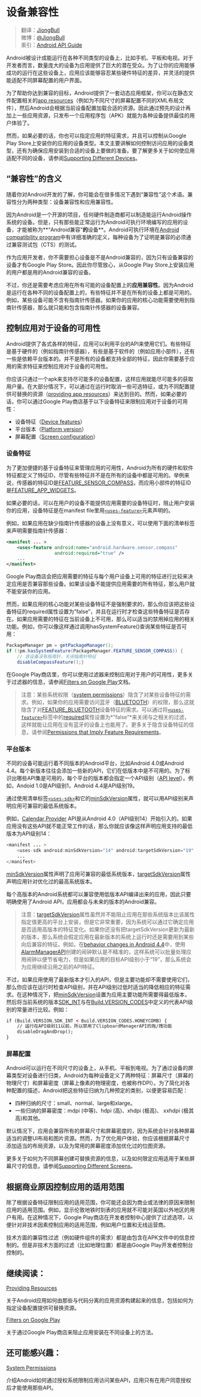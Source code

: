 # 设备兼容性

> 翻译：[JiongBull](https://github.com/JiongBull)  
 微博：[@JiongBull](http://weibo.com/jiongbull/)  
 索引：[Android API Guide](https://github.com/JiongBull/Android-API-Guide)

Android被设计成能运行在各种不同类型的设备上，比如手机、平板和电视。对于开发者而言，数量庞大的设备为应用提供了巨大的潜在受众。为了让你的应用能够成功的运行在这些设备上，应用应该能够容忍某些硬件特征的差异，并灵活的提供能适配不同屏幕配置的用户界面。

为了帮助你达到兼容的目标，Android提供了一套动态应用框架，你可以在静态文件配置相关的[app resources](https://developer.android.com/guide/topics/resources/overview.html)（例如为不同尺寸的屏幕配置不同的XML布局文件），然后Android会根据当前设备配置加载合适的资源。因此通过预先的设计再加上一些应用资源，只发布一个应用程序包（APK）就能为各种设备提供最佳的用户体验了。

然而，如果必要的话，你也可以指定应用的特征需求，并且可以控制从Google Play Store上安装你的应用的设备类型。本文主要讲解如何控制访问应用的设备类型，还有为确保应用安装到合适的设备上要做的准备。要了解更多关于如何使应用适配不同的设备，请参阅[Supporting Different Devices](https://developer.android.com/training/basics/supporting-devices/index.html)。

## “兼容性”的含义

随着你对Android开发的了解，你可能会在很多情况下遇到“兼容性”这个术语。兼容性分为两种类型：设备兼容性和应用兼容性。

因为Android是一个开源的项目，任何硬件制造商都可以制造能运行Android操作系统的设备。但是，只有那些能正常运行为Android可执行环境编写的应用的设备，才能被称为**“Android兼容”**的**设备**。Android可执行环境在[Android compatibility program](https://source.android.com/compatibility/overview.html)中有详细准确的定义，每种设备为了证明是兼容的必须通过兼容测试包（CTS）的测试。

作为应用开发者，你不需要担心设备是不是Android兼容的，因为只有设备兼容的设备才有Google Play Store。因此你尽管放心，从Google Play Store上安装应用的用户都是用的Android兼容的设备。

不过，你还是需要考虑应用在所有可能的设备配置上的**应用兼容性**。因为Android是运行在各种不同的设备配置上的，有些特征并不是在所有的设备上都是可用的。例如，某些设备可能不含有指南针传感器。如果你的应用的核心功能需要使用到指南针传感器，那么就只能和包含指南针传感器的设备兼容。

## 控制应用对于设备的可用性

Android提供了各式各样的特征，应用可以利用平台的API来使用它们。有些特征是基于硬件的（例如指南针传感器），有些是基于软件的（例如应用小部件），还有一些是依赖平台版本的。并不是所有的设备都支持全部的特征，因此你需要基于应用的需求特征来控制应用对于设备的可用性。

你应该只通过一个apk来支持尽可能多的设备配置，这样应用就能尽可能多的获取用户量。在大部分情况下，可以通过在运行时取消一些可选特征，或为不同配置提供可替换的资源（[providing app resources](https://developer.android.com/guide/topics/resources/providing-resources.html)）来达到目的。然而，如果必要的话，你可以通过Google Play商店基于以下设备特征来限制应用对于设备的可用性：

- 设备特征（[Device features](https://developer.android.com/guide/practices/#Features)）
- 平台版本（[Platform version](https://developer.android.com/guide/practices/#Version)）
- 屏幕配置（[Screen configuration](https://developer.android.com/guide/practices/#Screens)）

### 设备特征

为了更加便捷的基于设备特征来管理应用的可用性，Android为所有的硬件和软件特征都定义了特征ID，尽管有些特征并不是在所有的设备中都是可用的。举例来说，传感器的特征ID是[FEATURE_SENSOR_COMPASS](https://developer.android.com/reference/android/content/pm/PackageManager.html#FEATURE_SENSOR_COMPASS)，而应用小部件的特征ID是[FEATURE_APP_WIDGETS](https://developer.android.com/reference/android/content/pm/PackageManager.html#FEATURE_APP_WIDGETS)。

如果必要的话，可以在用户的设备不能提供应用需要的设备特征时，阻止用户安装你的应用，设备特征是在manifest file里用[`<uses-feature>`](https://developer.android.com/guide/practices/)元素声明的。

例如，如果应用在缺少指南针传感器的设备上没有意义，可以使用下面的清单标签来声明需要指南针传感器：

``` xml
<manifest ... >
    <uses-feature android:name="android.hardware.sensor.compass"
                  android:required="true" />
    ...
</manifest>
```

Google Play商店会把应用需要的特征与每个用户设备上可用的特征进行比较来决定应用是否兼容那些设备。如果该设备不能提供应用需要的所有特征，那么用户就不能安装你的应用。

然而，如果应用的核心功能对某些设备特征不是强制要求的，那么你应该把这些设备特征的required属性设置为”false”，并且在运行时才检查这些特备特征是否存在。如果应用需要的特征在当前设备上不可用，那么可以适当的禁用掉应用的相关功能。例如，你可以像这样通过调用hasSystemFeature()查询某些特征是否可用：

``` java
PackageManager pm = getPackageManager();
if (!pm.hasSystemFeature(PackageManager.FEATURE_SENSOR_COMPASS)) {
    // 该设备没有指南针，关闭指南针特征
    disableCompassFeature();}	
```

在Google Play商店里，你可以使用过滤器来控制应用对于用户的可用性，更多关于过滤器的信息，请参阅[Filters on Google Play](https://developer.android.com/google/play/filters.html)文档。

> 注意：某些系统权限（[system permissions](https://developer.android.com/guide/practices/)）隐含了对某些设备特征的需求。例如，如果你的应用需要访问蓝牙（[BLUETOOTH](https://developer.android.com/reference/android/Manifest.permission.html#BLUETOOTH)）的权限，那么这就隐含了对[FEATURE_BLUETOOTH](https://developer.android.com/reference/android/content/pm/PackageManager.html#FEATURE_BLUETOOTH)设备特征的需求。可以通过将[`<uses-feature>`](https://developer.android.com/guide/practices/)标签中的[required](https://developer.android.com/guide/practices/)属性设置为*”false”*来关闭与之相关的过滤，这样就能让应用在没有蓝牙的设备上也能用了。更多关于隐含设备特征的信息，请参阅[Permissions that Imply Feature Requirements](https://developer.android.com/guide/practices/)。

### 平台版本

不同的设备可能运行着不同版本的Android平台，比如Android 4.0或Android 4.4。每个新版本往往会添加一些新的API，它们在低版本中是不可用的。为了标识出哪些API集是可用的，每个平台的版本都会指定一个API级别（[API level](https://developer.android.com/guide/topics/manifest/uses-sdk-element.html#ApiLevels)）。例如，Andoid 1.0是API级别1，Android 4.4是API级别19。

通过使用清单标签[`<uses-sdk>`](https://developer.android.com/guide/topics/manifest/uses-sdk-element.html)和它的[minSdkVersion](https://developer.android.com/guide/topics/manifest/uses-sdk-element.html#min)属性，就可以用API级别来声明应用可兼容的最低系统版本。

例如，[Calendar Provider](https://developer.android.com/guide/topics/providers/calendar-provider.html) API是从Android 4.0（API级别14）开始引入的。如果应用没有这些API就不能正常工作的话，那么你就应该像这样声明应用支持的最低版本为API级别14：

``` java
<manifest ... >
    <uses-sdk android:minSdkVersion="14" android:targetSdkVersion="19" />
    ...
</manifest>
```

[minSdkVersion](https://developer.android.com/guide/topics/manifest/uses-sdk-element.html#min)属性声明了应用可兼容的最低系统版本，[targetSdkVersion](https://developer.android.com/guide/topics/manifest/uses-sdk-element.html#target)属性声明应用针对优化过的最高系统版本。

每个高版本的Android系统都可以兼容使用低版本API编译出来的应用，因此只要明确使用了Android API，应用都会与未来的版本的Android兼容。

> 注意：[targetSdkVersion](https://developer.android.com/guide/topics/manifest/uses-sdk-element.html#target)属性虽然并不能阻止应用在那些系统版本比该属性指定值更高的平台上安装，但是它非常重要，因为系统可以通过它确定应用是否适用高版本的特征变化。如果你还没有把targetSdkVersion更新为最新的版本，那么系统会假定应用在最新版本的系统上运行时还是需要用到某些向后兼容的特征。例如，在[behavior changes in Android 4.4](https://developer.android.com/about/versions/android-4.4.html#Behaviors)中，使用[AlarmManagerAPI](https://developer.android.com/reference/android/app/AlarmManager.html)创建的闹钟默认是不精准的，这样系统可以批量处理应用闹钟以便节省电力，但是如果应用的目标API级别小于“19”，那么系统会为应用继续沿用之前的API特征。

不过，如果应用使用了最新版本才引入的API，但是主要功能却不需要使用它们，那么你应该在运行时检查API级别，并在API级别过低时适当的降低相应的特征需求。在这种情况下，把[minSdkVersion](https://developer.android.com/guide/topics/manifest/uses-sdk-element.html#min)设置为应用主要功能所需要得最低版本，然后将当前系统的版本[SDK_INT](https://developer.android.com/reference/android/os/Build.VERSION.html#SDK_INT)与在[Build.VERSION_CODES](https://developer.android.com/reference/android/os/Build.VERSION_CODES.html)中定义的代表API级别的常量进行比较。例如：

```xml
if (Build.VERSION.SDK_INT < Build.VERSION_CODES.HONEYCOMB) {
    // 运行在API级别11以前，所以禁用了ClipboardManagerAPI的拖/拽功能
    disableDragAndDrop();
}
```

### 屏幕配置

Android可以运行在不同尺寸的设备上，从手机、平板到电视。为了通过设备的屏幕类型对设备进行归类，Android为每种设备定义了两种特征：屏幕尺寸（屏幕的物理尺寸）和屏幕密度（屏幕上像素的物理密度，也被称作DPI）。为了简化对各种配置的描述，Android把这些特征归纳为几种预定的类别，以便更容易匹配：

- 四种归纳的尺寸：small、normal、large和xlarge。
- 一些归纳的屏幕密度：mdpi (中等)、hdpi (高)、xhdpi (极高)、 xxhdpi (极其高)和其他。

默认情况下，应用会兼容所有的屏幕尺寸和屏幕密度的，因为系统会针对各种屏幕适当的调整UI布局和图片资源。然而，为了优化用户体验，你应该根据屏幕尺寸添加适当的布局资源，以及为常用的屏幕密度添加优化过的位图资源。

更多关于如何为不同屏幕创建可替换资源的信息，以及如何限定应用适用于某些屏幕尺寸的信息，请参阅[Supporting Different Screens](https://developer.android.com/training/basics/supporting-devices/screens.html)。

## 根据商业原因控制应用的适用范围

除了根据设备特征限制应用的适用范围，你可能还会因为商业或法律的原因来限制应用的适用范围。例如，显示伦敦地铁时刻表的应用就不可能对英国以外地区的用户有用。在这种情况下，Google Play商店在开发者控制中心提供了过滤选项，以便针对非技术因素控制应用的适用范围，例如用户位置和无线运营商。

技术方面的兼容性过滤（例如硬件组件的需求）都是由包含在APK文件中的信息控制的。但是非技术方面的过滤（比如地理位置）都是由Google Play开发者控制台控制的。

## 继续阅读：

[Providing Resources](https://developer.android.com/guide/topics/resources/providing-resources.html)

关于Android应用如何由那些与代码分离的应用资源构建起来的信息，包括如何为指定设备配置提供可替换资源。

[Filters on Google Play](https://developer.android.com/google/play/filters.html)

关于通过Google Play商店来阻止应用安装在不同设备上的方法。

## 还可能感兴趣：

[System Permissions](https://developer.android.com/guide/topics/security/permissions.html)

介绍Android如何通过授权系统限制应用访问某些API，应用只有在用户同意授权后才能使用那些API。
